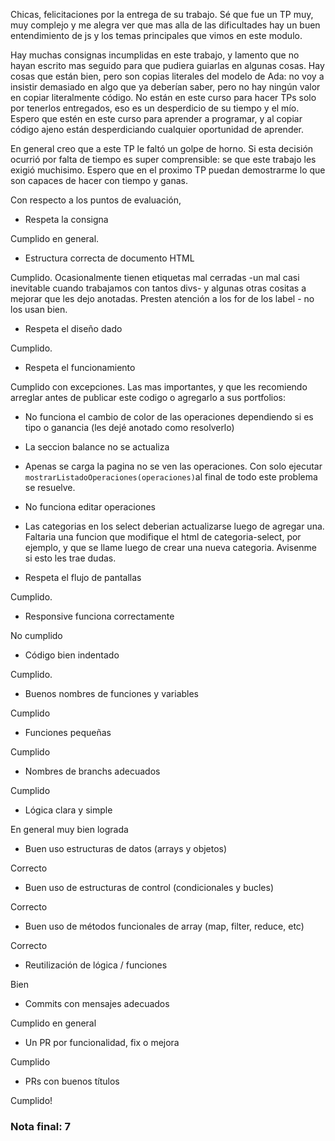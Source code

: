 Chicas, felicitaciones por la entrega de su trabajo. Sé que fue un TP muy, muy complejo y me alegra ver que mas alla de las dificultades hay un buen entendimiento de js y los temas principales que vimos en este modulo. 

Hay muchas consignas incumplidas en este trabajo, y lamento que no hayan escrito mas seguido para que pudiera guiarlas en algunas cosas. Hay cosas que están bien, pero son copias literales del modelo de Ada: no voy a insistir demasiado en algo que ya deberían saber, pero no hay ningún valor en copiar literalmente código. No están en este curso para hacer TPs solo por tenerlos entregados, eso es un desperdicio de su tiempo y el mío. Espero que estén en este curso para aprender a programar, y al copiar código ajeno están desperdiciando cualquier oportunidad de aprender. 

En general creo que a este TP le faltó un golpe de horno. Si esta decisión ocurrió por falta de tiempo es super comprensible: se que este trabajo les exigió muchisimo. Espero que en el proximo TP puedan demostrarme lo que son capaces de hacer con tiempo y ganas.

Con respecto a los puntos de evaluación, 

- Respeta la consigna

Cumplido en general. 

- Estructura correcta de documento HTML

Cumplido. Ocasionalmente tienen etiquetas mal cerradas -un mal casi inevitable cuando trabajamos con tantos divs- y algunas otras cositas a mejorar que les dejo anotadas. Presten atención a los for de los label - no los usan bien. 

- Respeta el diseño dado

Cumplido. 

- Respeta el funcionamiento

Cumplido con excepciones. Las mas importantes, y que les recomiendo arreglar antes de publicar este codigo o agregarlo a sus portfolios: 

- No funciona el cambio de color de las operaciones dependiendo si es tipo o ganancia (les dejé anotado como resolverlo) 

- La seccion balance no se actualiza

- Apenas se carga la pagina no se ven las operaciones.  Con solo ejecutar `mostrarListadoOperaciones(operaciones)`al final de todo este problema se resuelve. 

- No funciona editar operaciones

- Las categorias en los select deberian actualizarse luego de agregar una. Faltaria una funcion que modifique el html de categoria-select, por ejemplo, y que se llame luego de crear una nueva categoria. Avisenme si esto les trae dudas. 



- Respeta el flujo de pantallas

Cumplido. 

- Responsive funciona correctamente

No cumplido

- Código bien indentado

Cumplido. 

- Buenos nombres de funciones y variables

Cumplido

- Funciones pequeñas

Cumplido

- Nombres de branchs adecuados

Cumplido

- Lógica clara y simple

En general muy bien lograda

- Buen uso estructuras de datos (arrays y objetos)

Correcto

- Buen uso de estructuras de control (condicionales y bucles)

Correcto

- Buen uso de métodos funcionales de array (map, filter, reduce, etc)

Correcto 

- Reutilización de lógica / funciones

Bien

- Commits con mensajes adecuados

Cumplido en general

- Un PR por funcionalidad, fix o mejora

Cumplido

- PRs con buenos títulos

Cumplido!

### Nota final: 7
